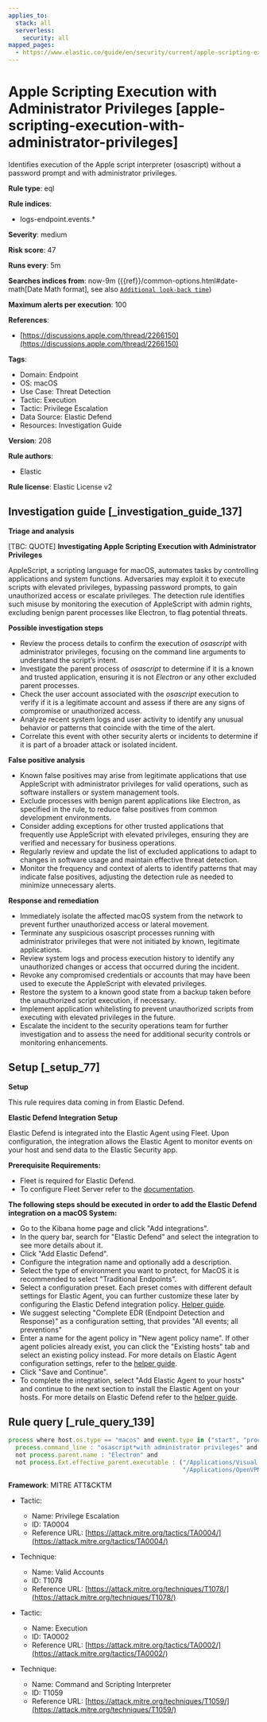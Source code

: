 ```yaml
---
applies_to:
  stack: all
  serverless:
    security: all
mapped_pages:
  - https://www.elastic.co/guide/en/security/current/apple-scripting-execution-with-administrator-privileges.html
---
```


# Apple Scripting Execution with Administrator Privileges [apple-scripting-execution-with-administrator-privileges]

Identifies execution of the Apple script interpreter (osascript) without a password prompt and with administrator privileges.

**Rule type**: eql

**Rule indices**:

* logs-endpoint.events.*

**Severity**: medium

**Risk score**: 47

**Runs every**: 5m

**Searches indices from**: now-9m ({{ref}}/common-options.html#date-math[Date Math format], see also [`Additional look-back time`](docs-content://solutions/security/detect-and-alert/create-detection-rule.md#rule-schedule))

**Maximum alerts per execution**: 100

**References**:

* [https://discussions.apple.com/thread/2266150](https://discussions.apple.com/thread/2266150)

**Tags**:

* Domain: Endpoint
* OS: macOS
* Use Case: Threat Detection
* Tactic: Execution
* Tactic: Privilege Escalation
* Data Source: Elastic Defend
* Resources: Investigation Guide

**Version**: 208

**Rule authors**:

* Elastic

**Rule license**: Elastic License v2

## Investigation guide [_investigation_guide_137]

**Triage and analysis**

[TBC: QUOTE]
**Investigating Apple Scripting Execution with Administrator Privileges**

AppleScript, a scripting language for macOS, automates tasks by controlling applications and system functions. Adversaries may exploit it to execute scripts with elevated privileges, bypassing password prompts, to gain unauthorized access or escalate privileges. The detection rule identifies such misuse by monitoring the execution of AppleScript with admin rights, excluding benign parent processes like Electron, to flag potential threats.

**Possible investigation steps**

* Review the process details to confirm the execution of *osascript* with administrator privileges, focusing on the command line arguments to understand the script’s intent.
* Investigate the parent process of *osascript* to determine if it is a known and trusted application, ensuring it is not *Electron* or any other excluded parent processes.
* Check the user account associated with the *osascript* execution to verify if it is a legitimate account and assess if there are any signs of compromise or unauthorized access.
* Analyze recent system logs and user activity to identify any unusual behavior or patterns that coincide with the time of the alert.
* Correlate this event with other security alerts or incidents to determine if it is part of a broader attack or isolated incident.

**False positive analysis**

* Known false positives may arise from legitimate applications that use AppleScript with administrator privileges for valid operations, such as software installers or system management tools.
* Exclude processes with benign parent applications like Electron, as specified in the rule, to reduce false positives from common development environments.
* Consider adding exceptions for other trusted applications that frequently use AppleScript with elevated privileges, ensuring they are verified and necessary for business operations.
* Regularly review and update the list of excluded applications to adapt to changes in software usage and maintain effective threat detection.
* Monitor the frequency and context of alerts to identify patterns that may indicate false positives, adjusting the detection rule as needed to minimize unnecessary alerts.

**Response and remediation**

* Immediately isolate the affected macOS system from the network to prevent further unauthorized access or lateral movement.
* Terminate any suspicious osascript processes running with administrator privileges that were not initiated by known, legitimate applications.
* Review system logs and process execution history to identify any unauthorized changes or access that occurred during the incident.
* Revoke any compromised credentials or accounts that may have been used to execute the AppleScript with elevated privileges.
* Restore the system to a known good state from a backup taken before the unauthorized script execution, if necessary.
* Implement application whitelisting to prevent unauthorized scripts from executing with elevated privileges in the future.
* Escalate the incident to the security operations team for further investigation and to assess the need for additional security controls or monitoring enhancements.


## Setup [_setup_77]

**Setup**

This rule requires data coming in from Elastic Defend.

**Elastic Defend Integration Setup**

Elastic Defend is integrated into the Elastic Agent using Fleet. Upon configuration, the integration allows the Elastic Agent to monitor events on your host and send data to the Elastic Security app.

**Prerequisite Requirements:**

* Fleet is required for Elastic Defend.
* To configure Fleet Server refer to the [documentation](docs-content://reference/ingestion-tools/fleet/fleet-server.md).

**The following steps should be executed in order to add the Elastic Defend integration on a macOS System:**

* Go to the Kibana home page and click "Add integrations".
* In the query bar, search for "Elastic Defend" and select the integration to see more details about it.
* Click "Add Elastic Defend".
* Configure the integration name and optionally add a description.
* Select the type of environment you want to protect, for MacOS it is recommended to select "Traditional Endpoints".
* Select a configuration preset. Each preset comes with different default settings for Elastic Agent, you can further customize these later by configuring the Elastic Defend integration policy. [Helper guide](docs-content://solutions/security/configure-elastic-defend/configure-an-integration-policy-for-elastic-defend.md).
* We suggest selecting "Complete EDR (Endpoint Detection and Response)" as a configuration setting, that provides "All events; all preventions"
* Enter a name for the agent policy in "New agent policy name". If other agent policies already exist, you can click the "Existing hosts" tab and select an existing policy instead. For more details on Elastic Agent configuration settings, refer to the [helper guide](docs-content://reference/ingestion-tools/fleet/agent-policy.md).
* Click "Save and Continue".
* To complete the integration, select "Add Elastic Agent to your hosts" and continue to the next section to install the Elastic Agent on your hosts. For more details on Elastic Defend refer to the [helper guide](docs-content://solutions/security/configure-elastic-defend/install-elastic-defend.md).


## Rule query [_rule_query_139]

```js
process where host.os.type == "macos" and event.type in ("start", "process_started") and process.name : "osascript" and
  process.command_line : "osascript*with administrator privileges" and
  not process.parent.name : "Electron" and
  not process.Ext.effective_parent.executable : ("/Applications/Visual Studio Code.app/Contents/MacOS/Electron",
                                                 "/Applications/OpenVPN Connect/Uninstall OpenVPN Connect.app/Contents/MacOS/uninstaller")
```

**Framework**: MITRE ATT&CKTM

* Tactic:

    * Name: Privilege Escalation
    * ID: TA0004
    * Reference URL: [https://attack.mitre.org/tactics/TA0004/](https://attack.mitre.org/tactics/TA0004/)

* Technique:

    * Name: Valid Accounts
    * ID: T1078
    * Reference URL: [https://attack.mitre.org/techniques/T1078/](https://attack.mitre.org/techniques/T1078/)

* Tactic:

    * Name: Execution
    * ID: TA0002
    * Reference URL: [https://attack.mitre.org/tactics/TA0002/](https://attack.mitre.org/tactics/TA0002/)

* Technique:

    * Name: Command and Scripting Interpreter
    * ID: T1059
    * Reference URL: [https://attack.mitre.org/techniques/T1059/](https://attack.mitre.org/techniques/T1059/)



